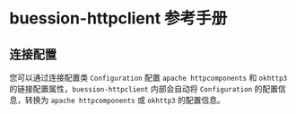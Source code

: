 # buession-httpclient 参考手册


## 连接配置


您可以通过连接配置类 `Configuration` 配置 `apache httpcomponents` 和 `okhttp3` 的链接配置属性，`buession-httpclient` 内部会自动将 `Configuration` 的配置信息，转换为 `apache httpcomponents` 或 `okhttp3` 的配置信息。